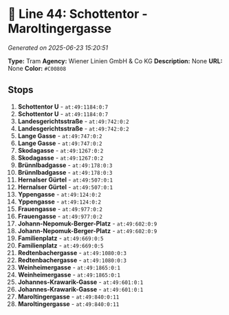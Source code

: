 # 🚊 Line 44: Schottentor - Maroltingergasse

*Generated on 2025-06-23 15:20:51*

**Type:** Tram
**Agency:** Wiener Linien GmbH & Co KG
**Description:** None
**URL:** None
**Color:** `#C00808`

## Stops

1. **Schottentor U** - `at:49:1184:0:7`
2. **Schottentor U** - `at:49:1184:0:7`
3. **Landesgerichtsstraße** - `at:49:742:0:2`
4. **Landesgerichtsstraße** - `at:49:742:0:2`
5. **Lange Gasse** - `at:49:747:0:2`
6. **Lange Gasse** - `at:49:747:0:2`
7. **Skodagasse** - `at:49:1267:0:2`
8. **Skodagasse** - `at:49:1267:0:2`
9. **Brünnlbadgasse** - `at:49:178:0:3`
10. **Brünnlbadgasse** - `at:49:178:0:3`
11. **Hernalser Gürtel** - `at:49:507:0:1`
12. **Hernalser Gürtel** - `at:49:507:0:1`
13. **Yppengasse** - `at:49:124:0:2`
14. **Yppengasse** - `at:49:124:0:2`
15. **Frauengasse** - `at:49:977:0:2`
16. **Frauengasse** - `at:49:977:0:2`
17. **Johann-Nepomuk-Berger-Platz** - `at:49:602:0:9`
18. **Johann-Nepomuk-Berger-Platz** - `at:49:602:0:9`
19. **Familienplatz** - `at:49:669:0:5`
20. **Familienplatz** - `at:49:669:0:5`
21. **Redtenbachergasse** - `at:49:1080:0:3`
22. **Redtenbachergasse** - `at:49:1080:0:3`
23. **Weinheimergasse** - `at:49:1865:0:1`
24. **Weinheimergasse** - `at:49:1865:0:1`
25. **Johannes-Krawarik-Gasse** - `at:49:601:0:1`
26. **Johannes-Krawarik-Gasse** - `at:49:601:0:1`
27. **Maroltingergasse** - `at:49:840:0:11`
28. **Maroltingergasse** - `at:49:840:0:11`